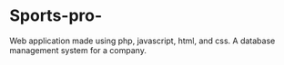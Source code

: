 # Sports-pro-
Web application made using php, javascript, html, and css. A database management system for a company.
